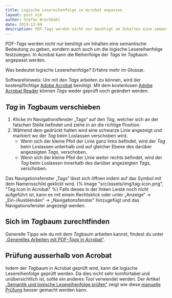 ```yaml
---
title: Logische Lesereihenfolge in Acrobat anpassen
layout: post.njk
author: Stefan Brechbühl
date: 2019-12-09
description: PDF-Tags werden nicht nur benötigt um Inhalten eine semantische Bedeutung zu geben, sondern auch auch um die logische Lesereihenfolge festzulegen. In Acrobat kann die Reihenfolge der Tags im Tagbaum angepasst werden.
---
```


PDF-_Tags_ werden nicht nur benötigt um Inhalten eine semantische Bedeutung zu geben, sondern auch auch um die logische Lesereihenfolge festzulegen. In Acrobat kann die Reihenfolge der _Tags_ im *Tag*baum angepasst werden.

<p class="note">
  Was bedeutet <Link to="/de/glossary/#logische-lesereihenfolge">logische Lesereihenfolge</Link>?
  Erfahre mehr im Glossar.
</p>

<p class="note">
  Softwarehinweis: Um mit den <em>Tags</em> arbeiten zu können, wird der kostenpflichtige 
  <a href="https://acrobat.adobe.com/ch/de/acrobat.html">Adobe Acrobat</a> benötigt. Mit dem
  kostenlosen <a href="https://get.adobe.com/de/reader/">Adobe Acrobat Reader</a> können 
  <em>Tags</em> weder geprüft noch geändert werden.
</p>

## _Tag_ in *Tag*baum verschieben

1. Klicke im Navigationsfenster „Tags“ auf den _Tag_, welcher sich an der falschen Stelle befindet und ziehe in an die richtige Position.
2. Während dem gedrückt halten wird eine schwarze Linie angezeigt und markiert wo der _Tag_ beim Loslassen verschoben wird.
   - Wenn sich der kleine Pfeil der Linie ganz links befindet, wird der _Tag_ beim Loslassen unterhalb und auf gleicher Ebene des darüber angezeigten _Tags_, verschoben.
   - Wenn sich der kleine Pfeil der Linie weiter rechts befindet, wird der _Tag_ beim Loslassen innerhalb des darüber angezeigten _Tags_, verschoben.

<p class="note">
Das Navigationsfenster „Tags“ lässt sich öffnen indem auf das Symbol mit dem Namensschild geklickt wird.
{% image "src/assets/img/tag-icon.png", "Tag Icon in Acrobat" %}
Falls dieses in der linken Leiste noch nicht aufgeführt ist, kann es mit einem Rechtsklick oder unter „Anzeige“ → „Ein-/Ausblenden“ → „Navigationsfenster“ hinzugefügt und das Navigationsfenster angezeigt werden.
</p>

## Sich im *Tag*baum zurechtfinden

Generelle Tipps wie du mit dem *Tag*baum arbeiten kannst, findest du unter [„Generelles Arbeiten mit PDF-_Tags_ in Acrobat“](/de/basics/acrobat/general-working-with-pdf-tags-in-acrobat/).

## Prüfung ausserhalb von Acrobat

Indem der *Tag*baum in Acrobat geprüft wird, kann die logische Lesereihenfolge geprüft werden. Da dies nicht sehr komfortabel und unübersichtlich ist, sollte ein anderes _Tool_ verwendet werden. Der Artikel [„Semantik und logische Lesereihenfolge prüfen“](/de/basics/general/check-semantics-and-logical-reading-order/) zeigt wie diese [manuelle Prüfung](/de/glossary/#manuelle-prüfung) besser gemacht werden kann.
